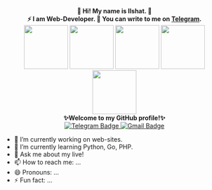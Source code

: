 <div id="header1" align="center">
  <b>👋 Hi! My name is Ilshat. 👋</b>
</div>

<div id="header2" align="center">
  <b>⚡ I am Web-Developer. 💬 You can write to me on <a href="https://t.me/int_kzn">Telegram</a>.</b>
</div>

<div id="header3" align="center">
  <img src="https://media.giphy.com/media/gjrYDwbjnK8x36xZIO/giphy.gif" width="100"/>
  <img src="https://media.giphy.com/media/jdPMeyv9rn0hZHh8n9/giphy.gif" width="100"/>
  <img src="https://media.giphy.com/media/vLlpbDafjgHystuJ0a/giphy.gif" width="100"/>
  <img src="https://media.giphy.com/media/lP8xu5t2DLGG045H8F/giphy.gif" width="100"/>
  <img src="https://media.giphy.com/media/3kPDmoWdBpQPNhCnUG/giphy.gif" width="100"/>
</div>

<div id="header4" align="center">
  <b>✨Welcome to my GitHub profile!✨</b>
</div>

<div id="badges" align="center">
  <a href="https://t.me/int_kzn">
    <img src="https://img.shields.io/badge/Telegram-blue?style=for-the-badge&logo=telegram&logoColor=white" alt="Telegram Badge"/>
  </a>
   <a href="https:iamgalimov@gmail.com">
    <img src="https://img.shields.io/badge/Gmail-red?style=for-the-badge&logo=gmail&logoColor=red" alt="Gmail Badge"/>
  </a>
</div>

<div id="footer" align="center">
  <img src="https://komarev.com/ghpvc/?username=i-galimov&style=flat-square&color=blue" alt=""/>
</div>

- 🔭 I’m currently working on web-sites.
- 🌱 I’m currently learning Python, Go, PHP.
- 💬 Ask me about my live!
- 📫 How to reach me: ...
- 😄 Pronouns: ...
- ⚡ Fun fact: ...

